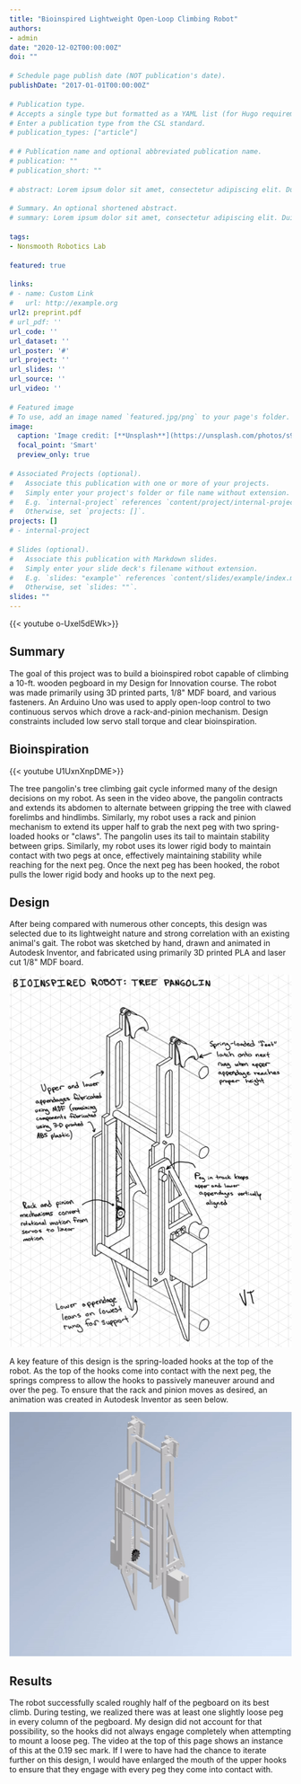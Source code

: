 ```yaml
---
title: "Bioinspired Lightweight Open-Loop Climbing Robot"
authors:
- admin
date: "2020-12-02T00:00:00Z"
doi: ""

# Schedule page publish date (NOT publication's date).
publishDate: "2017-01-01T00:00:00Z"

# Publication type.
# Accepts a single type but formatted as a YAML list (for Hugo requirements).
# Enter a publication type from the CSL standard.
# publication_types: ["article"]

# # Publication name and optional abbreviated publication name.
# publication: ""
# publication_short: ""

# abstract: Lorem ipsum dolor sit amet, consectetur adipiscing elit. Duis posuere tellus ac convallis placerat. Proin tincidunt magna sed ex sollicitudin condimentum. Sed ac faucibus dolor, scelerisque sollicitudin nisi. Cras purus urna, suscipit quis sapien eu, pulvinar tempor diam. Quisque risus orci, mollis id ante sit amet, gravida egestas nisl. Sed ac tempus magna. Proin in dui enim. Donec condimentum, sem id dapibus fringilla, tellus enim condimentum arcu, nec volutpat est felis vel metus. Vestibulum sit amet erat at nulla eleifend gravida.

# Summary. An optional shortened abstract.
# summary: Lorem ipsum dolor sit amet, consectetur adipiscing elit. Duis posuere tellus ac convallis placerat. Proin tincidunt magna sed ex sollicitudin condimentum.

tags:
- Nonsmooth Robotics Lab

featured: true

links:
# - name: Custom Link
#   url: http://example.org
url2: preprint.pdf
# url_pdf: ''
url_code: ''
url_dataset: ''
url_poster: '#'
url_project: ''
url_slides: ''
url_source: ''
url_video: ''

# Featured image
# To use, add an image named `featured.jpg/png` to your page's folder. 
image:
  caption: 'Image credit: [**Unsplash**](https://unsplash.com/photos/s9CC2SKySJM)'
  focal_point: 'Smart'
  preview_only: true

# Associated Projects (optional).
#   Associate this publication with one or more of your projects.
#   Simply enter your project's folder or file name without extension.
#   E.g. `internal-project` references `content/project/internal-project/index.md`.
#   Otherwise, set `projects: []`.
projects: []
# - internal-project

# Slides (optional).
#   Associate this publication with Markdown slides.
#   Simply enter your slide deck's filename without extension.
#   E.g. `slides: "example"` references `content/slides/example/index.md`.
#   Otherwise, set `slides: ""`.
slides: ""
---
```


<!-- This work is driven by the results in my [previous paper](/publication/conference-paper/) on LLMs.

{{% callout note %}}
Create your slides in Markdown - click the *Slides* button to check out the example.
{{% /callout %}}

Add the publication's **full text** or **supplementary notes** here. You can use rich formatting such as including [code, math, and images](https://docs.hugoblox.com/content/writing-markdown-latex/). -->

{{< youtube o-Uxel5dEWk>}}

## Summary

The goal of this project was to build a bioinspired robot capable of climbing a 10-ft. wooden pegboard in my Design for Innovation course. The robot was made primarily using 3D printed parts, 1/8" MDF board, and various fasteners. An Arduino Uno was used to apply open-loop control to two continuous servos which drove a rack-and-pinion mechanism. Design constraints included low servo stall torque and clear bioinspiration.

## Bioinspiration

{{< youtube U1UxnXnpDME>}}

The tree pangolin's tree climbing gait cycle informed many of the design decisions on my robot. As seen in the video above, the pangolin contracts and extends its abdomen to alternate between gripping the tree with clawed forelimbs and hindlimbs. Similarly, my robot uses a rack and pinion mechanism to extend its upper half to grab the next peg with two spring-loaded hooks or "claws". The pangolin uses its tail to maintain stability between grips. Similarly, my robot uses its lower rigid body to maintain contact with two pegs at once, effectively maintaining stability while reaching for the next peg. Once the next peg has been hooked, the robot pulls the lower rigid body and hooks up to the next peg.

## Design

After being compared with numerous other concepts, this design was selected due to its lightweight nature and strong correlation with an existing animal's gait. The robot was sketched by hand, drawn and animated in Autodesk Inventor, and fabricated using primarily 3D printed PLA and laser cut 1/8" MDF board.

<div style="text-align: center;">
    <img src="redfoo_drawing.jpg" alt="A sketch of the robot">
</div>

A key feature of this design is the spring-loaded hooks at the top of the robot. As the top of the hooks come into contact with the next peg, the springs compress to allow the hooks to passively maneuver around and over the peg. To ensure that the rack and pinion moves as desired, an animation was created in Autodesk Inventor as seen below.

<div style="text-align: center;">
    <img src="red_foo_animation.gif" alt="A sketch of the robot">
</div>

## Results

The robot successfully scaled roughly half of the pegboard on its best climb. During testing, we realized there was at least one slightly loose peg in every column of the pegboard. My design did not account for that possibility, so the hooks did not always engage completely when attempting to mount a loose peg. The video at the top of this page shows an instance of this at the 0.19 sec mark. If I were to have had the chance to iterate further on this design, I would have enlarged the mouth of the upper hooks to ensure that they engage with every peg they come into contact with.
